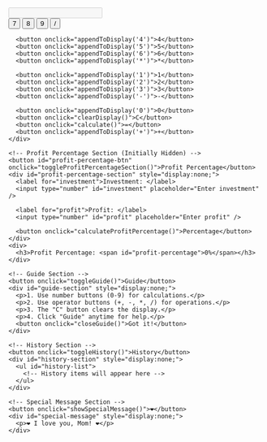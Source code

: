 <!DOCTYPE html>
<html lang="en">
<head>
  <meta charset="UTF-8">
  <meta name="viewport" content="width=device-width, initial-scale=1.0">
  <title>Calculator</title>
  <link rel="stylesheet" href="style.css"> <!-- External CSS File -->
</head>
<body>
  <!-- Calculator Section -->
  <div class="calculator">
    <input type="text" id="display" disabled />
    <div class="buttons">
      <!-- Calculator Buttons -->
      <button onclick="appendToDisplay('7')">7</button>
      <button onclick="appendToDisplay('8')">8</button>
      <button onclick="appendToDisplay('9')">9</button>
      <button onclick="appendToDisplay('/')">/</button>
      
      <button onclick="appendToDisplay('4')">4</button>
      <button onclick="appendToDisplay('5')">5</button>
      <button onclick="appendToDisplay('6')">6</button>
      <button onclick="appendToDisplay('*')">*</button>
      
      <button onclick="appendToDisplay('1')">1</button>
      <button onclick="appendToDisplay('2')">2</button>
      <button onclick="appendToDisplay('3')">3</button>
      <button onclick="appendToDisplay('-')">-</button>
      
      <button onclick="appendToDisplay('0')">0</button>
      <button onclick="clearDisplay()">C</button>
      <button onclick="calculate()">=</button>
      <button onclick="appendToDisplay('+')">+</button>
    </div>

    <!-- Profit Percentage Section (Initially Hidden) -->
    <button id="profit-percentage-btn" onclick="toggleProfitPercentageSection()">Profit Percentage</button>
    <div id="profit-percentage-section" style="display:none;">
      <label for="investment">Investment: </label>
      <input type="number" id="investment" placeholder="Enter investment" />

      <label for="profit">Profit: </label>
      <input type="number" id="profit" placeholder="Enter profit" />

      <button onclick="calculateProfitPercentage()">Percentage</button>
    </div>
    <div>
      <h3>Profit Percentage: <span id="profit-percentage">0%</span></h3>
    </div>

    <!-- Guide Section -->
    <button onclick="toggleGuide()">Guide</button>
    <div id="guide-section" style="display:none;">
      <p>1. Use number buttons (0-9) for calculations.</p>
      <p>2. Use operator buttons (+, -, *, /) for operations.</p>
      <p>3. The "C" button clears the display.</p>
      <p>4. Click "Guide" anytime for help.</p>
      <button onclick="closeGuide()">Got it!</button>
    </div>

    <!-- History Section -->
    <button onclick="toggleHistory()">History</button>
    <div id="history-section" style="display:none;">
      <ul id="history-list">
        <!-- History items will appear here -->
      </ul>
    </div>

    <!-- Special Message Section -->
    <button onclick="showSpecialMessage()">❤️</button>
    <div id="special-message" style="display:none;">
      <p>❤️ I love you, Mom! ❤️</p>
    </div>
  </div>

  <script src="script.js"></script> <!-- External JavaScript File -->
</body>
</html>
